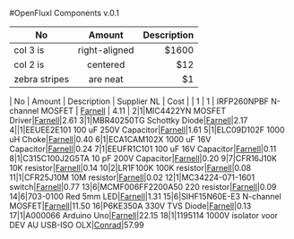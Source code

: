 #OpenFluxl Components v.0.1

| No | Amount | Description |
| ------------- |:-------------:| -----:|
| col 3 is      | right-aligned | $1600 |
| col 2 is      | centered      |   $12 |
| zebra stripes | are neat      |    $1 |

| No | Amount | Description | Supplier NL | Cost |
| 1 | 1 | IRFP260NPBF N-channel MOSFET | [Farnell](http://nl.farnell.com/international-rectifier/irfp260npbf/mosfet-n-200v-49a-to-247ac/dp/8649294) | 4.11 |
2|1|MIC4422YN MOSFET Driver|[Farnell](http://nl.farnell.com/micrel-semiconductor/mic4422yn/ic-mosfet-driver-non-inverting/dp/1556746)|2.61
3|1|MBR40250TG Schottky Diode|[Farnell](http://nl.farnell.com/on-semiconductor/mbr40250tg/diode-schottky-40a-250v-to-220/dp/1431066)|2.17
4||1|EEUEE2E101 100 uF 250V Capacitor|[Farnell](http://nl.farnell.com/panasonic-electronic-components/eeuee2e101/cap-alu-elec-100uf-250v-rad/dp/1673472)|1.61
5|1|ELC09D102F 1000 uH Choke|[Farnell](http://nl.farnell.com/panasonic-electronic-components/elc09d102f/choke-1000uh-0-28a--10/dp/8094772)|0.40
6|1|ECA1CAM102X 1000 uF 16V Capacitor|[Farnell](http://nl.farnell.com/panasonic-electronic-components/eca1cam102x/cap-alu-elec-1000uf-16v-rad/dp/8767165)|0.24
7|1|EEUFR1C101 100 uF 16V Capacitor|[Farnell](http://nl.farnell.com/panasonic-electronic-components/eeufr1c101/cap-alu-elec-100uf-16v-rad/dp/1907228)|0.11
8|1|C315C100J2G5TA 10 pF 200V Capacitor|[Farnell](http://nl.farnell.com/kemet/c315c100j2g5ta/cap-mlcc-c0g-10pf-200v-rad/dp/2429324)|0.20
9|7|CFR16J10K 10K resistor|[Farnell](http://nl.farnell.com/te-connectivity/cfr16j10k/resistor-carbon-10k-0-25w-5/dp/2329474)|0.14
10|2|LR1F100K 100K resistor|[Farnell](http://nl.farnell.com/te-connectivity/lr1f100k/resistor-metal-100k-0-6w-1/dp/2329987)|0.08
11|1|CFR25J10M 10M resistor|[Farnell](http://nl.farnell.com/te-connectivity/cfr25j10m/resistor-carbon-10m-0-33w-5/dp/2329611)|0.02
12|1|MC34224-071-1601 switch|[Farnell](http://nl.farnell.com/multicomp/mc34224-071-1601/switch-spdt-20a-250vac-blk-red/dp/1454382)|0.77
13|6|MCMF006FF2200A50 220 resistor|[Farnell](http://nl.farnell.com/multicomp/mcmf006ff2200a50/resistor-metal-film-220-ohm-1/dp/2401736)|0.09
14|6|703-0100 Red 5mm LED|[Farnell](http://nl.farnell.com/multicomp/703-0100/led-5mm-red-400mcd-643nm/dp/2112111)|1.31
15|6|SIHF15N60E-E3 N-channel MOSFET|[Farnell](http://nl.farnell.com/vishay-siliconix/sihf15n60e-e3/mosfet-n-ch-600v-15a-to220fp/dp/2283636)|11.50
16|P6KE350A 330V TVS Diode|[Farnell](http://nl.farnell.com/fairchild-semiconductor/p6ke350a/diode-tvs-600w-smd-do-15/dp/1470976)|0.13
17|1|A000066 Arduino Uno|[Farnell](http://nl.farnell.com/arduino/a000066/atmega328-arduino-uno-eval-board/dp/2075382)|22.15
18|1|1195114 1000V isolator voor DEV AU USB-ISO OLX|[Conrad](https://www.conrad.nl/nl/developmentboard-olimex-usb-iso-1195114.html)|57.99
